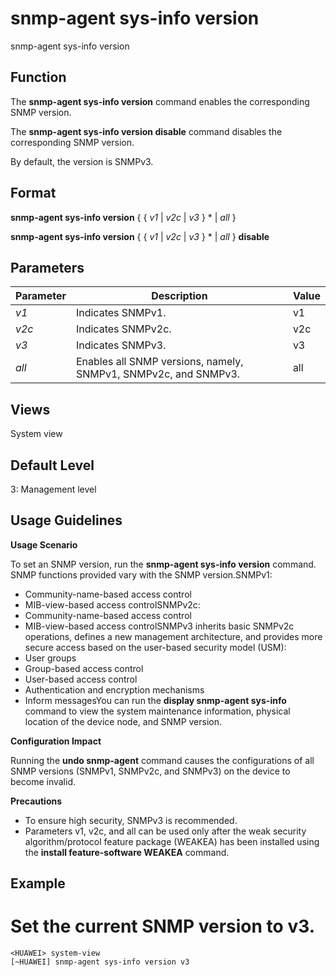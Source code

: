 snmp-agent sys-info version
===========================

snmp-agent sys-info version

Function
--------



The **snmp-agent sys-info version** command enables the corresponding SNMP version.

The **snmp-agent sys-info version disable** command disables the corresponding SNMP version.



By default, the version is SNMPv3.


Format
------

**snmp-agent sys-info version** { { *v1* | *v2c* | *v3* } \* | *all* }

**snmp-agent sys-info version** { { *v1* | *v2c* | *v3* } \* | *all* } **disable**


Parameters
----------

| Parameter | Description | Value |
| --- | --- | --- |
| *v1* | Indicates SNMPv1. | v1 |
| *v2c* | Indicates SNMPv2c. | v2c |
| *v3* | Indicates SNMPv3. | v3 |
| *all* | Enables all SNMP versions, namely, SNMPv1, SNMPv2c, and SNMPv3. | all |



Views
-----

System view


Default Level
-------------

3: Management level


Usage Guidelines
----------------

**Usage Scenario**

To set an SNMP version, run the **snmp-agent sys-info version** command. SNMP functions provided vary with the SNMP version.SNMPv1:

* Community-name-based access control
* MIB-view-based access controlSNMPv2c:
* Community-name-based access control
* MIB-view-based access controlSNMPv3 inherits basic SNMPv2c operations, defines a new management architecture, and provides more secure access based on the user-based security model (USM):
* User groups
* Group-based access control
* User-based access control
* Authentication and encryption mechanisms
* Inform messagesYou can run the **display snmp-agent sys-info** command to view the system maintenance information, physical location of the device node, and SNMP version.

**Configuration Impact**

Running the **undo snmp-agent** command causes the configurations of all SNMP versions (SNMPv1, SNMPv2c, and SNMPv3) on the device to become invalid.

**Precautions**

* To ensure high security, SNMPv3 is recommended.
* Parameters v1, v2c, and all can be used only after the weak security algorithm/protocol feature package (WEAKEA) has been installed using the **install feature-software WEAKEA** command.


Example
-------

# Set the current SNMP version to v3.
```
<HUAWEI> system-view
[~HUAWEI] snmp-agent sys-info version v3

```